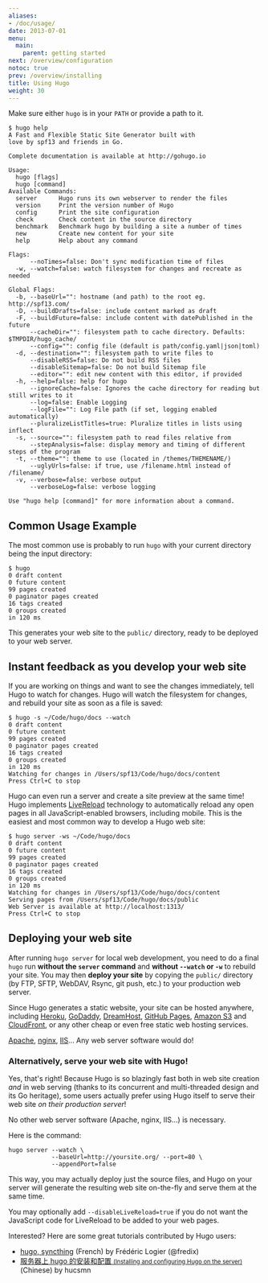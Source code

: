 ```yaml
---
aliases:
- /doc/usage/
date: 2013-07-01
menu:
  main:
    parent: getting started
next: /overview/configuration
notoc: true
prev: /overview/installing
title: Using Hugo
weight: 30
---
```


Make sure either `hugo` is in your `PATH` or provide a path to it.

<pre><code class="hljs nohighlight">$ hugo help
A Fast and Flexible Static Site Generator built with
love by spf13 and friends in Go.

Complete documentation is available at http://gohugo.io

Usage:
  hugo [flags]
  hugo [command]
Available Commands:
  server      Hugo runs its own webserver to render the files
  version     Print the version number of Hugo
  config      Print the site configuration
  check       Check content in the source directory
  benchmark   Benchmark hugo by building a site a number of times
  new         Create new content for your site
  help        Help about any command

Flags:
      --noTimes=false: Don't sync modification time of files
  -w, --watch=false: watch filesystem for changes and recreate as needed

Global Flags:
  -b, --baseUrl="": hostname (and path) to the root eg. http://spf13.com/
  -D, --buildDrafts=false: include content marked as draft
  -F, --buildFuture=false: include content with datePublished in the future
      --cacheDir="": filesystem path to cache directory. Defaults: $TMPDIR/hugo_cache/
      --config="": config file (default is path/config.yaml|json|toml)
  -d, --destination="": filesystem path to write files to
      --disableRSS=false: Do not build RSS files
      --disableSitemap=false: Do not build Sitemap file
      --editor="": edit new content with this editor, if provided
  -h, --help=false: help for hugo
      --ignoreCache=false: Ignores the cache directory for reading but still writes to it
      --log=false: Enable Logging
      --logFile="": Log File path (if set, logging enabled automatically)
      --pluralizeListTitles=true: Pluralize titles in lists using inflect
  -s, --source="": filesystem path to read files relative from
      --stepAnalysis=false: display memory and timing of different steps of the program
  -t, --theme="": theme to use (located in /themes/THEMENAME/)
      --uglyUrls=false: if true, use /filename.html instead of /filename/
  -v, --verbose=false: verbose output
      --verboseLog=false: verbose logging

Use "hugo help [command]" for more information about a command.
</code></pre>

## Common Usage Example

The most common use is probably to run `hugo` with your current directory being the input directory:

    $ hugo
    0 draft content
    0 future content
    99 pages created
    0 paginator pages created
    16 tags created
    0 groups created
    in 120 ms

This generates your web site to the `public/` directory,
ready to be deployed to your web server.


## Instant feedback as you develop your web site

If you are working on things and want to see the changes immediately, tell Hugo to watch for changes.
Hugo will watch the filesystem for changes, and rebuild your site as soon as a file is saved:

    $ hugo -s ~/Code/hugo/docs --watch
    0 draft content
    0 future content
    99 pages created
    0 paginator pages created
    16 tags created
    0 groups created
    in 120 ms
    Watching for changes in /Users/spf13/Code/hugo/docs/content
    Press Ctrl+C to stop

Hugo can even run a server and create a site preview at the same time!
Hugo implements [LiveReload](/extras/livereload/) technology to automatically
reload any open pages in all JavaScript-enabled browsers, including mobile.
This is the easiest and most common way to develop a Hugo web site:

    $ hugo server -ws ~/Code/hugo/docs
    0 draft content
    0 future content
    99 pages created
    0 paginator pages created
    16 tags created
    0 groups created
    in 120 ms
    Watching for changes in /Users/spf13/Code/hugo/docs/content
    Serving pages from /Users/spf13/Code/hugo/docs/public
    Web Server is available at http://localhost:1313/
    Press Ctrl+C to stop


## Deploying your web site

After running `hugo server` for local web development,
you need to do a final `hugo` run **without the `server` command**
and **without `--watch` or `-w`** to rebuild your site.
You may then **deploy your site** by copying the `public/` directory
(by FTP, SFTP, WebDAV, Rsync, git push, etc.) to your production web server.

Since Hugo generates a static website, your site can be hosted anywhere,
including [Heroku][], [GoDaddy][], [DreamHost][], [GitHub Pages][],
[Amazon S3][] and [CloudFront][], or any other cheap or even free
static web hosting services.

[Apache][], [nginx][], [IIS][]...  Any web server software would do!

[Apache]: http://httpd.apache.org/ "Apache HTTP Server"
[nginx]: http://nginx.org/
[IIS]: http://www.iis.net/
[Heroku]: https://www.heroku.com/
[GoDaddy]: https://www.godaddy.com/
[DreamHost]: http://www.dreamhost.com/
[GitHub Pages]: https://pages.github.com/
[Amazon S3]: http://aws.amazon.com/s3/
[CloudFront]: http://aws.amazon.com/cloudfront/ "Amazon CloudFront"


### Alternatively, serve your web site with Hugo!

Yes, that's right!  Because Hugo is so blazingly fast both in web site creation
*and* in web serving (thanks to its concurrent and multi-threaded design and
its Go heritage), some users actually prefer using Hugo itself to serve their
web site *on their production server*!

No other web server software (Apache, nginx, IIS...) is necessary.

Here is the command:

    hugo server --watch \
                --baseUrl=http://yoursite.org/ --port=80 \
                --appendPort=false

This way, you may actually deploy just the source files,
and Hugo on your server will generate the resulting web site
on-the-fly and serve them at the same time.

You may optionally add `--disableLiveReload=true` if you do not want
the JavaScript code for LiveReload to be added to your web pages.

Interested? Here are some great tutorials contributed by Hugo users:

* [hugo, syncthing](http://fredix.ovh/2014/10/hugo-syncthing/) (French) by Frédéric Logier (@fredix)
* [服务器上 hugo 的安装和配置 <small>(Installing and configuring Hugo on the server)</small>](http://hucsmn.com/post/hugo-tutorial-make-it-work/) (Chinese) by hucsmn
